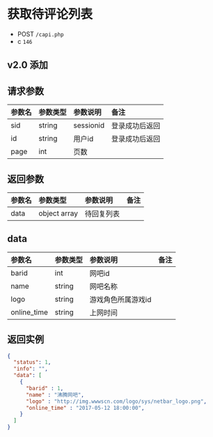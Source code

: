 # 获取待评论列表

* POST `/capi.php`
* c `146`

## v2.0 添加

## 请求参数

| 参数名 | 参数类型 | 参数说明 | 备注 |
| :---- | :----| :----| :---- |
| sid | string | sessionid | 登录成功后返回 |
| id | string | 用户id | 登录成功后返回 |
| page | int | 页数 |  |

## 返回参数
| 参数名 | 参数类型 | 参数说明 | 备注 |
| :---- | :----| :----| :---- |
| data | object array | 待回复列表 |  |

## data
| 参数名 | 参数类型 | 参数说明 | 备注 |
| :---- | :----| :----| :---- |
| barid | int | 网吧id |  |
| name | string | 网吧名称 |  |
| logo | string | 游戏角色所属游戏id |  |
| online_time | string | 上网时间 |  |

## 返回实例

```JSON
{
  "status": 1,
  "info": "",
  "data": [
    {
      "barid" : 1,
      "name" : "沸腾网吧",
      "logo" : "http://img.wwwscn.com/logo/sys/netbar_logo.png",
      "online_time" : "2017-05-12 18:00:00",
    }
  ]
}
```
